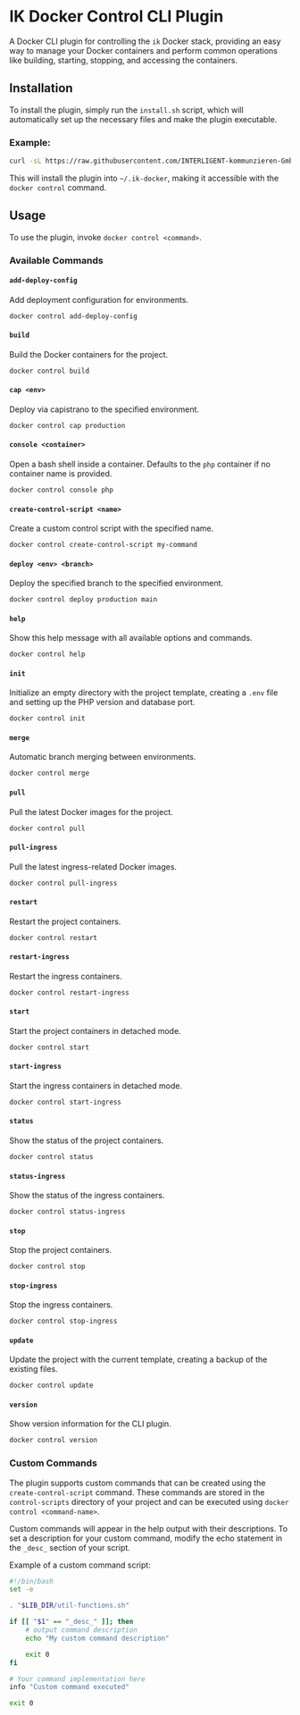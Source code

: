 # IK Docker Control CLI Plugin

A Docker CLI plugin for controlling the `ik` Docker stack, providing an easy way to manage your Docker containers and perform common operations like building, starting, stopping, and accessing the containers.

## Installation

To install the plugin, simply run the `install.sh` script, which will automatically set up the necessary files and make the plugin executable.

### Example:

```bash
curl -sL https://raw.githubusercontent.com/INTERLIGENT-kommunzieren-GmbH/docker-plugin/main/install.sh | bash
```

This will install the plugin into `~/.ik-docker`, making it accessible with the `docker control` command.

## Usage

To use the plugin, invoke `docker control <command>`.

### Available Commands

#### `add-deploy-config`
Add deployment configuration for environments.

```bash
docker control add-deploy-config
```

#### `build`
Build the Docker containers for the project.

```bash
docker control build
```

#### `cap <env>`
Deploy via capistrano to the specified environment.

```bash
docker control cap production
```

#### `console <container>`
Open a bash shell inside a container. Defaults to the `php` container if no container name is provided.

```bash
docker control console php
```

#### `create-control-script <name>`
Create a custom control script with the specified name.

```bash
docker control create-control-script my-command
```

#### `deploy <env> <branch>`
Deploy the specified branch to the specified environment.

```bash
docker control deploy production main
```

#### `help`
Show this help message with all available options and commands.

```bash
docker control help
```

#### `init`
Initialize an empty directory with the project template, creating a `.env` file and setting up the PHP version and database port.

```bash
docker control init
```

#### `merge`
Automatic branch merging between environments.

```bash
docker control merge
```

#### `pull`
Pull the latest Docker images for the project.

```bash
docker control pull
```

#### `pull-ingress`
Pull the latest ingress-related Docker images.

```bash
docker control pull-ingress
```

#### `restart`
Restart the project containers.

```bash
docker control restart
```

#### `restart-ingress`
Restart the ingress containers.

```bash
docker control restart-ingress
```

#### `start`
Start the project containers in detached mode.

```bash
docker control start
```

#### `start-ingress`
Start the ingress containers in detached mode.

```bash
docker control start-ingress
```

#### `status`
Show the status of the project containers.

```bash
docker control status
```

#### `status-ingress`
Show the status of the ingress containers.

```bash
docker control status-ingress
```

#### `stop`
Stop the project containers.

```bash
docker control stop
```

#### `stop-ingress`
Stop the ingress containers.

```bash
docker control stop-ingress
```

#### `update`
Update the project with the current template, creating a backup of the existing files.

```bash
docker control update
```

#### `version`
Show version information for the CLI plugin.

```bash
docker control version
```

### Custom Commands

The plugin supports custom commands that can be created using the `create-control-script` command. These commands are stored in the `control-scripts` directory of your project and can be executed using `docker control <command-name>`.

Custom commands will appear in the help output with their descriptions. To set a description for your custom command, modify the echo statement in the `_desc_` section of your script.

Example of a custom command script:

```bash
#!/bin/bash
set -e

. "$LIB_DIR/util-functions.sh"

if [[ "$1" == "_desc_" ]]; then
    # output command description
    echo "My custom command description"

    exit 0
fi

# Your command implementation here
info "Custom command executed"

exit 0
```